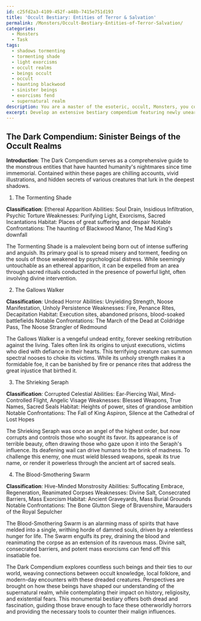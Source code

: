 ```yaml
---
id: c25fd2a3-4109-452f-a48b-7415e751d193
title: 'Occult Bestiary: Entities of Terror & Salvation'
permalink: /Monsters/Occult-Bestiary-Entities-of-Terror-Salvation/
categories:
  - Monsters
  - Task
tags:
  - shadows tormenting
  - tormenting shade
  - light exorcisms
  - occult realms
  - beings occult
  - occult
  - haunting blackwood
  - sinister beings
  - exorcisms fend
  - supernatural realm
description: You are a master of the esoteric, occult, Monsters, you complete tasks to the absolute best of your ability, no matter if you think you were not trained to do the task specifically, you will attempt to do it anyways, since you have performed the tasks you are given with great mastery, accuracy, and deep understanding of what is requested. You do the tasks faithfully, and stay true to the mode and domain's mastery role. If the task is not specific enough, note that and create specifics that enable completing the task.
excerpt: Develop an extensive bestiary compendium featuring newly unearthed monstrous entities originating from the darkest realms of the occult, ensuring that each monster is classified according to its unique characteristics, sinister abilities, and inherent weaknesses. Incorporate in-depth descriptions, lifelike illustrations, and esoteric lore surrounding these enigmatic creatures while offering insight into their preferred habitats, notable confrontations throughout history, and strategies for countering their malevolent influence within the human world. Additionally, explore hypothetical scenarios involving these occult beings and their potential impact on our understanding of the supernatural universe, considering both long-standing legends and modern-day implications.
---
```


## The Dark Compendium: Sinister Beings of the Occult Realms

**Introduction**: The Dark Compendium serves as a comprehensive guide to the monstrous entities that have haunted humanity's nightmares since time immemorial. Contained within these pages are chilling accounts, vivid illustrations, and hidden secrets of various creatures that lurk in the deepest shadows.

1. The Tormenting Shade

**Classification**: Ethereal Apparition
Abilities: Soul Drain, Insidious Infiltration, Psychic Torture
Weaknesses: Purifying Light, Exorcisms, Sacred Incantations
Habitat: Places of great suffering and despair
Notable Confrontations: The haunting of Blackwood Manor, The Mad King's downfall

The Tormenting Shade is a malevolent being born out of intense suffering and anguish. Its primary goal is to spread misery and torment, feeding on the souls of those weakened by psychological distress. While seemingly untouchable as an ethereal apparition, it can be expelled from an area through sacred rituals conducted in the presence of powerful light, often involving divine intervention.

2. The Gallows Walker

**Classification**: Undead Horror
Abilities: Unyielding Strength, Noose Manifestation, Unholy Persistence
Weaknesses: Fire, Penance Rites, Decapitation
Habitat: Execution sites, abandoned prisons, blood-soaked battlefields
Notable Confrontations: The March of the Dead at Coldridge Pass, The Noose Strangler of Redmound

The Gallows Walker is a vengeful undead entity, forever seeking retribution against the living. Tales often link its origins to unjust executions, victims who died with defiance in their hearts. This terrifying creature can summon spectral nooses to choke its victims. While its unholy strength makes it a formidable foe, it can be banished by fire or penance rites that address the great injustice that birthed it.

3. The Shrieking Seraph

**Classification**: Corrupted Celestial
Abilities: Ear-Piercing Wail, Mind-Controlled Flight, Angelic Visage
Weaknesses: Blessed Weapons, True Names, Sacred Seals
Habitat: Heights of power, sites of grandiose ambition
Notable Confrontations: The Fall of King Aspiron, Silence at the Cathedral of Lost Hopes

The Shrieking Seraph was once an angel of the highest order, but now corrupts and controls those who sought its favor. Its appearance is of terrible beauty, often drawing those who gaze upon it into the Seraph's influence. Its deafening wail can drive humans to the brink of madness. To challenge this enemy, one must wield blessed weapons, speak its true name, or render it powerless through the ancient art of sacred seals.

4. The Blood-Smothering Swarm

**Classification**: Hive-Minded Monstrosity
Abilities: Suffocating Embrace, Regeneration, Reanimated Corpses
Weaknesses: Divine Salt, Consecrated Barriers, Mass Exorcism
Habitat: Ancient Graveyards, Mass Burial Grounds
Notable Confrontations: The Bone Glutton Siege of Bravenshire, Marauders of the Royal Sepulcher

The Blood-Smothering Swarm is an alarming mass of spirits that have melded into a single, writhing horde of damned souls, driven by a relentless hunger for life. The Swarm engulfs its prey, draining the blood and reanimating the corpse as an extension of its ravenous mass. Divine salt, consecrated barriers, and potent mass exorcisms can fend off this insatiable foe.

The Dark Compendium explores countless such beings and their ties to our world, weaving connections between occult knowledge, local folklore, and modern-day encounters with these dreaded creatures. Perspectives are brought on how these beings have shaped our understanding of the supernatural realm, while contemplating their impact on history, religiosity, and existential fears. This monumental bestiary offers both dread and fascination, guiding those brave enough to face these otherworldly horrors and providing the necessary tools to counter their malign influences.
